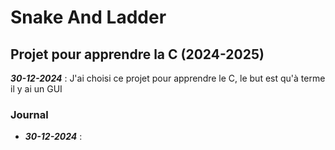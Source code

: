 # Snake And Ladder

## Projet pour apprendre la C (2024-2025)
***30-12-2024*** : J'ai choisi ce projet pour apprendre le C, le but est qu'à terme il y ai un GUI

### Journal
- ***30-12-2024*** : 